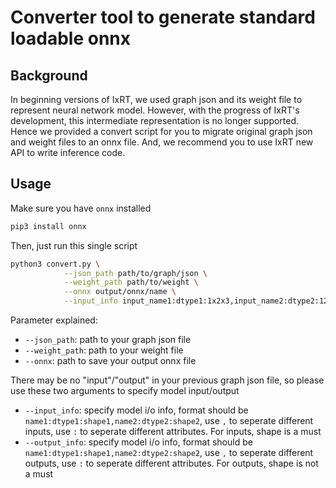 # Converter tool to generate standard loadable onnx

## Background
In beginning versions of IxRT, we used graph json and its weight file to represent neural network model. However, with the progress of IxRT's development, this intermediate representation is no longer supported. Hence we provided a convert script for you to migrate original graph json and weight files to an onnx file. And, we recommend you to use IxRT new API to write inference code.


## Usage
Make sure you have `onnx` installed
```bash
pip3 install onnx
```

Then, just run this single script
```bash
python3 convert.py \
            --json_path path/to/graph/json \
            --weight_path path/to/weight \
            --onnx output/onnx/name \
            --input_info input_name1:dtype1:1x2x3,input_name2:dtype2:12x13 --output_info output_name1:dtype1
```

Parameter explained:
- `--json_path`: path to your graph json file
- `--weight_path`: path to your weight file
- `--onnx`: path to save your output onnx file

There may be no "input"/"output" in your previous graph json file, so please use these two arguments to specify model input/output
- `--input_info`: specify model i/o info, format should be `name1:dtype1:shape1,name2:dtype2:shape2`, use `,` to seperate different inputs, use `:` to seperate different attributes. For inputs, shape is a must
- `--output_info`: specify model i/o info, format should be `name1:dtype1:shape1,name2:dtype2:shape2`, use `,` to seperate different outputs, use `:` to seperate different attributes. For outputs, shape is not a must
